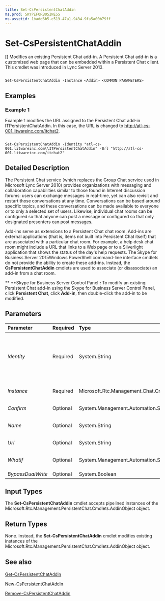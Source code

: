 ```yaml
---
title: Set-CsPersistentChatAddin
ms.prod: SKYPEFORBUSINESS
ms.assetid: 1badd6b5-e519-47a1-9434-9fa5a00b79ff
---
```



# Set-CsPersistentChatAddin
[]
Modifies an existing Persistent Chat add-in. A Persistent Chat add-in is a customized web page that can be embedded within a Persistent Chat client. This cmdlet was introduced in Lync Server 2013.
  
    
    


```

Set-CsPersistentChatAddin -Instance <Addin> <COMMON PARAMETERS>

```


## Examples
<a name="Examples"> </a>


### Example 1

Example 1 modifies the URL assigned to the Persistent Chat add-in ITPersistentChatAddin. In this case, the URL is changed to http://atl-cs-001.litwareinc.com/itchat2.
  
    
    

```

Set-CsPersistentChatAddin -Identity "atl-cs-001.litwareinc.com\\ITPersistentChatAddin" -Url "http://atl-cs-001.litwareinc.com/itchat2"
```


## Detailed Description
<a name="DetailedDescription"> </a>

The Persistent Chat service (which replaces the Group Chat service used in Microsoft Lync Server 2010) provides organizations with messaging and collaboration capabilities similar to those found in Internet discussion forums: users can exchange messages in real-time, yet can also revisit and restart those conversations at any time. Conversations can be based around specific topics, and these conversations can be made available to everyone or to only a selected set of users. Likewise, individual chat rooms can be configured so that anyone can post a message or configured so that only designated presenters can post messages.
  
    
    
Add-ins serve as extensions to a Persistent Chat chat room. Add-ins are external applications (that is, items not built into Persistent Chat itself) that are associated with a particular chat room. For example, a help desk chat room might include a URL that links to a Web page or to a Silverlight application that shows the status of the day's help requests. The Skype for Business Server 2015Windows PowerShell command-line interface cmdlets do not provide the ability to create these add-ins. Instead, the **CsPersistentChatAddin** cmdlets are used to associate (or disassociate) an add-in from a chat room.
  
    
    
 ** **Skype for Business Server Control Panel **:** To modify an existing Persistent Chat add-in using the Skype for Business Server Control Panel, click **Persistent Chat**, click **Add-in**, then double-click the add-in to be modified.
  
    
    

## Parameters
<a name="DetailedDescription"> </a>



|**Parameter**|**Required**|**Type**|**Description**|
|:-----|:-----|:-----|:-----|
| _Identity_ <br/> |Required  <br/> |System.String  <br/> |Unique identifier for the Persistent Chat add-in. The Identity is composed of the fully qualified domain name of the Persistent Chat pool where the add-in is located, a "\\" character, and the add-in name. For example:  <br/>  `-Identity "atl-gc-001.litwareincom\\ITPersistentChatAddin"` <br/> |
| _Instance_ <br/> |Required  <br/> |Microsoft.Rtc.Management.Chat.Cmdlets.Addin  <br/> |Allows you to pass a reference to an object to the cmdlet rather than set individual parameter values.  <br/> |
| _Confirm_ <br/> |Optional  <br/> |System.Management.Automation.SwitchParameter  <br/> |Prompts you for confirmation before executing the command.  <br/> |
| _Name_ <br/> |Optional  <br/> |System.String  <br/> |Friendly name given to the Persistent Chat add-in. Names must be unique per Persistent Chat pool.  <br/> |
| _Url_ <br/> |Optional  <br/> |System.String  <br/> |URL of the Web page to be displayed by the Persistent Chat add-in.  <br/> |
| _WhatIf_ <br/> |Optional  <br/> |System.Management.Automation.SwitchParameter  <br/> |Describes what would happen if you executed the command without actually executing the command.  <br/> |
| _BypassDualWrite_ <br/> |Optional  <br/> |System.Boolean  <br/> |PARAMVALUE: $true | $false  <br/> |
   

## Input Types
<a name="InputTypes"> </a>

The **Set-CsPersistentChatAddin** cmdlet accepts pipelined instances of the Microsoft.Rtc.Management.PersistentChat.Cmdlets.AddinObject object.
  
    
    

## Return Types
<a name="ReturnTypes"> </a>

None. Instead, the **Set-CsPersistentChatAddin** cmdlet modifies existing instances of the Microsoft.Rtc.Management.PersistentChat.Cmdlets.AddinObject object.
  
    
    

## See also
<a name="ReturnTypes"> </a>


#### 


  
    
    
 [Get-CsPersistentChatAddin](get-cspersistentchataddin.md)
  
    
    
 [New-CsPersistentChatAddin](new-cspersistentchataddin.md)
  
    
    
 [Remove-CsPersistentChatAddin](remove-cspersistentchataddin.md)
